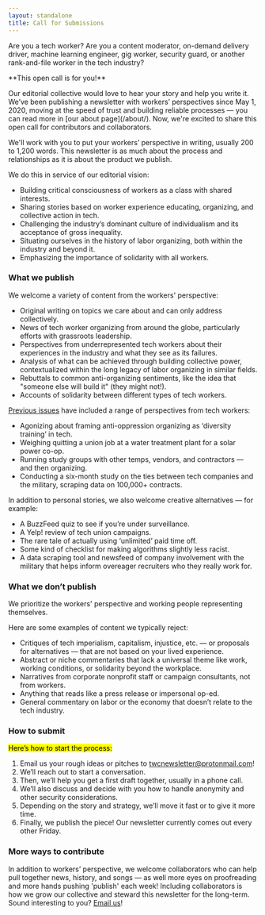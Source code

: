 ```yaml
---
layout: standalone
title: Call for Submissions
---
```


<div class="d-block bg-light pt-3 pl-3 pr-3 mt-4 mb-4 border rounded" markdown="1">
<p class="lead" markdown="1">
Are you a tech worker? Are you a content moderator, on-demand delivery driver, machine learning engineer, gig worker, security guard, or another rank-and-file worker in the tech industry?
</p>

<p class="lead" markdown="1">
**This open call is for you!**
</p>

<p class="lead" markdown="1">
Our editorial collective would love to hear your story and help you write it. We’ve been publishing a newsletter with workers’ perspectives since May 1, 2020, moving at the speed of trust and building reliable processes &mdash; you can read more in [our about page](/about/). Now, we're excited to share this open call for contributors and collaborators.
</p>
</div>

We'll work with you to put your workers’ perspective in writing, usually 200 to 1,200 words. This newsletter is as much about the process and relationships as it is about the product we publish.

We do this in service of our editorial vision:

- Building critical consciousness of workers as a class with shared interests.
- Sharing stories based on worker experience educating, organizing, and collective action in tech.
- Challenging the industry’s dominant culture of individualism and its acceptance of gross inequality.
- Situating ourselves in the history of labor organizing, both within the industry and beyond it.
- Emphasizing the importance of solidarity with all workers.

### What we publish

We welcome a variety of content from the workers' perspective:

- Original writing on topics we care about and can only address collectively.
- News of tech worker organizing from around the globe, particularly efforts with grassroots leadership.
- Perspectives from underrepresented tech workers about their experiences in the industry and what they see as its failures.
- Analysis of what can be achieved through building collective power, contextualized within the long legacy of labor organizing in similar fields.
- Rebuttals to common anti-organizing sentiments, like the idea that "someone else will build it" (they might not!).
- Accounts of solidarity between different types of tech workers.

<a href="/archive/">Previous issues</a> have included a range of perspectives from tech workers:

- Agonizing about framing anti-oppression organizing as ‘diversity training’ in tech.
- Weighing quitting a union job at a water treatment plant for a solar power co-op.
- Running study groups with other temps, vendors, and contractors &mdash; and then organizing.
- Conducting a six-month study on the ties between tech companies and the military, scraping data on 100,000+ contracts.

In addition to personal stories, we also welcome creative alternatives &mdash; for example:

- A BuzzFeed quiz to see if you’re under surveillance.
- A Yelp! review of tech union campaigns.
- The rare tale of actually using ‘unlimited’ paid time off.
- Some kind of checklist for making algorithms slightly less racist.
- A data scraping tool and newsfeed of company involvement with the military that helps inform overeager recruiters who they really work for.

### What we don’t publish

We prioritize the workers' perspective and working people representing themselves.

Here are some examples of content we typically reject:

- Critiques of tech imperialism, capitalism, injustice, etc. &mdash; or proposals for alternatives &mdash; that are not based on your lived experience.
- Abstract or niche commentaries that lack a universal theme like work, working conditions, or solidarity beyond the workplace.
- Narratives from corporate nonprofit staff or campaign consultants, not from workers.
- Anything that reads like a press release or impersonal op-ed.
- General commentary on labor or the economy that doesn’t relate to the tech industry.

### How to submit

<mark>Here’s how to start the process:</mark>

1. Email us your rough ideas or pitches to [twcnewsletter@protonmail.com](mailto:twcnewsletter@protonmail.com)!
1. We’ll reach out to start a conversation.
1. Then, we’ll help you get a first draft together, usually in a phone call.
1. We’ll also discuss and decide with you how to handle anonymity and other security considerations.
1. Depending on the story and strategy, we’ll move it fast or to give it more time.
1. Finally, we publish the piece! Our newsletter currently comes out every other Friday.


### More ways to contribute

In addition to workers’ perspective, we welcome collaborators who can help pull together news, history, and songs &mdash; as well more eyes on proofreading and more hands pushing 'publish' each week! Including collaborators is how we grow our collective and steward this newsletter for the long-term. Sound interesting to you? [Email us](mailto:twcnewsletter@protonmail.com)!
